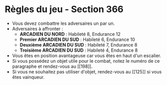 # Règles du jeu - Section 366

- Vous devez combattre les adversaires un par un.
- Adversaires à affronter :
  - **ARCADIEN DU NORD** : Habileté 8, Endurance 12
  - **Premier ARCADIEN DU SUD** : Habileté 6, Endurance 10
  - **Deuxième ARCADIEN DU SUD** : Habileté 7, Endurance 8
  - **Troisième ARCADIEN DU SUD** : Habileté 4, Endurance 8
- Vous êtes en position avantageuse car vous êtes en haut d'un escalier.
- Si vous possédez un objet utile pour le combat, notez le numéro de ce paragraphe et rendez-vous au [[198]].
- Si vous ne souhaitez pas utiliser d'objet, rendez-vous au [[125]] si vous êtes vainqueur.